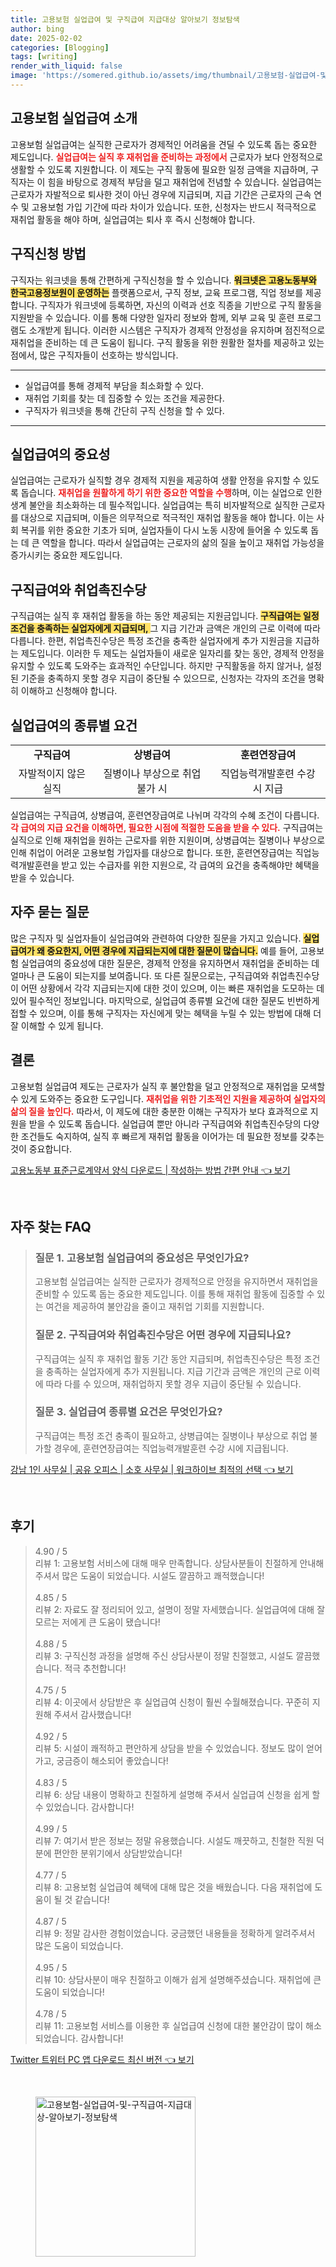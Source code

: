 ```yaml
---
title: 고용보험 실업급여 및 구직급여 지급대상 알아보기 정보탐색
author: bing
date: 2025-02-02
categories: [Blogging]
tags: [writing]
render_with_liquid: false
image: 'https://somered.github.io/assets/img/thumbnail/고용보험-실업급여-및-구직급여-지급대상-알아보기-정보탐색.webp'
---
```



<h2 id='고용보험_실업급여_소개'>고용보험 실업급여 소개</h2>

<p>고용보험 실업급여는 실직한 근로자가 경제적인 어려움을 견딜 수 있도록 돕는 중요한 제도입니다. <b><span style="color: #ee2323;">실업급여는 실직 후 재취업을 준비하는 과정에서</span></b> 근로자가 보다 안정적으로 생활할 수 있도록 지원합니다. 이 제도는 구직 활동에 필요한 일정 금액을 지급하며, 구직자는 이 힘을 바탕으로 경제적 부담을 덜고 재취업에 전념할 수 있습니다. 실업급여는 근로자가 자발적으로 퇴사한 것이 아닌 경우에 지급되며, 지급 기간은 근로자의 근속 연수 및 고용보험 가입 기간에 따라 차이가 있습니다. 또한, 신청자는 반드시 적극적으로 재취업 활동을 해야 하며, 실업급여는 퇴사 후 즉시 신청해야 합니다.</p>

<h2 id='구직신청_방법'>구직신청 방법</h2>

<p>구직자는 워크넷을 통해 간편하게 구직신청을 할 수 있습니다. <b><span style="background-color: #ffe066;">워크넷은 고용노동부와 한국고용정보원이 운영하는</span></b> 플랫폼으로서, 구직 정보, 교육 프로그램, 직업 정보를 제공합니다. 구직자가 워크넷에 등록하면, 자신의 이력과 선호 직종을 기반으로 구직 활동을 지원받을 수 있습니다. 이를 통해 다양한 일자리 정보와 함께, 외부 교육 및 훈련 프로그램도 소개받게 됩니다. 이러한 시스템은 구직자가 경제적 안정성을 유지하며 점진적으로 재취업을 준비하는 데 큰 도움이 됩니다. 구직 활동을 위한 원활한 절차를 제공하고 있는 점에서, 많은 구직자들이 선호하는 방식입니다.</p>

<hr />

<ul>
    <li>실업급여를 통해 경제적 부담을 최소화할 수 있다.</li>
    <li>재취업 기회를 찾는 데 집중할 수 있는 조건을 제공한다.</li>
    <li>구직자가 워크넷을 통해 간단히 구직 신청을 할 수 있다.</li>
</ul>

<hr />

<h2 id='실업급여의_중요성'>실업급여의 중요성</h2>

<p>실업급여는 근로자가 실직할 경우 경제적 지원을 제공하여 생활 안정을 유지할 수 있도록 돕습니다. <b><span style="color: #ee2323;">재취업을 원활하게 하기 위한 중요한 역할을 수행</span></b>하며, 이는 실업으로 인한 생계 불안을 최소화하는 데 필수적입니다. 실업급여는 특히 비자발적으로 실직한 근로자를 대상으로 지급되며, 이들은 의무적으로 적극적인 재취업 활동을 해야 합니다. 이는 사회 복귀를 위한 중요한 기초가 되며, 실업자들이 다시 노동 시장에 들어올 수 있도록 돕는 데 큰 역할을 합니다. 따라서 실업급여는 근로자의 삶의 질을 높이고 재취업 가능성을 증가시키는 중요한 제도입니다.</p>

<h2 id='구직급여와_취업촉진수당'>구직급여와 취업촉진수당</h2>

<p>구직급여는 실직 후 재취업 활동을 하는 동안 제공되는 지원금입니다. <b><span style="background-color: #ffe066;">구직급여는 일정 조건을 충족하는 실업자에게 지급되며, </span></b>그 지급 기간과 금액은 개인의 근로 이력에 따라 다릅니다. 한편, 취업촉진수당은 특정 조건을 충족한 실업자에게 추가 지원금을 지급하는 제도입니다. 이러한 두 제도는 실업자들이 새로운 일자리를 찾는 동안, 경제적 안정을 유지할 수 있도록 도와주는 효과적인 수단입니다. 하지만 구직활동을 하지 않거나, 설정된 기준을 충족하지 못할 경우 지급이 중단될 수 있으므로, 신청자는 각자의 조건을 명확히 이해하고 신청해야 합니다.</p>

<h2 id='실업급여의_종류별_요건'>실업급여의 종류별 요건</h2>

<table>
    <tr>
        <td style="text-align: center; height: 17px;"><b>구직급여</b></td>
        <td style="text-align: center; height: 17px;"><b>상병급여</b></td>
        <td style="text-align: center; height: 17px;"><b>훈련연장급여</b></td>
    </tr>
    <tr>
        <td style="text-align: center; height: 17px;">자발적이지 않은 실직</td>
        <td style="text-align: center; height: 17px;">질병이나 부상으로 취업 불가 시</td>
        <td style="text-align: center; height: 17px;">직업능력개발훈련 수강 시 지급</td>
    </tr>
</table>

<p>실업급여는 구직급여, 상병급여, 훈련연장급여로 나뉘며 각각의 수혜 조건이 다릅니다. <b><span style="color: #ee2323;">각 급여의 지급 요건을 이해하면, 필요한 시점에 적절한 도움을 받을 수 있다.</span></b> 구직급여는 실직으로 인해 재취업을 원하는 근로자를 위한 지원이며, 상병급여는 질병이나 부상으로 인해 취업이 어려운 고용보험 가입자를 대상으로 합니다. 또한, 훈련연장급여는 직업능력개발훈련을 받고 있는 수급자를 위한 지원으로, 각 급여의 요건을 충족해야만 혜택을 받을 수 있습니다.</p>

<h2 id='자주_묻는_질문'>자주 묻는 질문</h2>

<p>많은 구직자 및 실업자들이 실업급여와 관련하여 다양한 질문을 가지고 있습니다. <b><span style="background-color: #ffe066;">실업급여가 왜 중요한지, 어떤 경우에 지급되는지에 대한 질문이 많습니다.</span></b> 예를 들어, 고용보험 실업급여의 중요성에 대한 질문은, 경제적 안정을 유지하면서 재취업을 준비하는 데 얼마나 큰 도움이 되는지를 보여줍니다. 또 다른 질문으로는, 구직급여와 취업촉진수당이 어떤 상황에서 각각 지급되는지에 대한 것이 있으며, 이는 빠른 재취업을 도모하는 데 있어 필수적인 정보입니다. 마지막으로, 실업급여 종류별 요건에 대한 질문도 빈번하게 접할 수 있으며, 이를 통해 구직자는 자신에게 맞는 혜택을 누릴 수 있는 방법에 대해 더 잘 이해할 수 있게 됩니다.</p>

<h2 id='결론'>결론</h2>

<p>고용보험 실업급여 제도는 근로자가 실직 후 불안함을 덜고 안정적으로 재취업을 모색할 수 있게 도와주는 중요한 도구입니다. <b><span style="color: #ee2323;">재취업을 위한 기초적인 지원을 제공하여 실업자의 삶의 질을 높인다.</span></b> 따라서, 이 제도에 대한 충분한 이해는 구직자가 보다 효과적으로 지원을 받을 수 있도록 돕습니다. 실업급여 뿐만 아니라 구직급여와 취업촉진수당의 다양한 조건들도 숙지하여, 실직 후 빠르게 재취업 활동을 이어가는 데 필요한 정보를 갖추는 것이 중요합니다.</p>


<p><a class="click-button" title="고용노동부 표준근로계약서 양식 다운로드 | 작성하는 방법 간편 안내" href="https://somered.github.io/posts/%EA%B3%A0%EC%9A%A9%EB%85%B8%EB%8F%99%EB%B6%80-%ED%91%9C%EC%A4%80%EA%B7%BC%EB%A1%9C%EA%B3%84%EC%95%BD%EC%84%9C-%EC%96%91%EC%8B%9D-%EB%8B%A4%EC%9A%B4%EB%A1%9C%EB%93%9C-%EC%9E%91%EC%84%B1%ED%95%98%EB%8A%94-%EB%B0%A9%EB%B2%95-%EA%B0%84%ED%8E%B8-%EC%95%88%EB%82%B4/" rel="dofollow">고용노동부 표준근로계약서 양식 다운로드 | 작성하는 방법 간편 안내 👈 보기</a></p><br>
<h2 id='자주_찾는_FAQ'>자주 찾는 FAQ</h2>
<div itemscope="" itemtype="https://schema.org/FAQPage"> 
<blockquote> 
<div itemscope="" itemprop="mainEntity" itemtype="https://schema.org/Question"> 
<h3 itemprop="name">질문 1. 고용보험 실업급여의 중요성은 무엇인가요?</h3> 
<div itemscope="" itemprop="acceptedAnswer" itemtype="https://schema.org/Answer"> 
<span itemprop="text"> 
<p>고용보험 실업급여는 실직한 근로자가 경제적으로 안정을 유지하면서 재취업을 준비할 수 있도록 돕는 중요한 제도입니다. 이를 통해 재취업 활동에 집중할 수 있는 여건을 제공하여 불안감을 줄이고 재취업 기회를 지원합니다.</p> 
</span> 
</div> 
</div> 

<div itemscope="" itemprop="mainEntity" itemtype="https://schema.org/Question"> 
<h3 itemprop="name">질문 2. 구직급여와 취업촉진수당은 어떤 경우에 지급되나요?</h3> 
<div itemscope="" itemprop="acceptedAnswer" itemtype="https://schema.org/Answer"> 
<span itemprop="text"> 
<p>구직급여는 실직 후 재취업 활동 기간 동안 지급되며, 취업촉진수당은 특정 조건을 충족하는 실업자에게 추가 지원됩니다. 지급 기간과 금액은 개인의 근로 이력에 따라 다를 수 있으며, 재취업하지 못할 경우 지급이 중단될 수 있습니다.</p> 
</span> 
</div> 
</div> 

<div itemscope="" itemprop="mainEntity" itemtype="https://schema.org/Question"> 
<h3 itemprop="name">질문 3. 실업급여 종류별 요건은 무엇인가요?</h3> 
<div itemscope="" itemprop="acceptedAnswer" itemtype="https://schema.org/Answer"> 
<span itemprop="text"> 
<p>구직급여는 특정 조건 충족이 필요하고, 상병급여는 질병이나 부상으로 취업 불가할 경우에, 훈련연장급여는 직업능력개발훈련 수강 시에 지급됩니다.</p> 
</span> 
</div> 
</div> 
</blockquote> 
</div>
<p><a class="click-button" title="강남 1인 사무실 | 공유 오피스 | 소호 사무실 | 워크하이브 최적의 선택" href="https://somered.github.io/posts/%EA%B0%95%EB%82%A8-1%EC%9D%B8-%EC%82%AC%EB%AC%B4%EC%8B%A4-%EA%B3%B5%EC%9C%A0-%EC%98%A4%ED%94%BC%EC%8A%A4-%EC%86%8C%ED%98%B8-%EC%82%AC%EB%AC%B4%EC%8B%A4-%EC%9B%8C%ED%81%AC%ED%95%98%EC%9D%B4%EB%B8%8C-%EC%B5%9C%EC%A0%81%EC%9D%98-%EC%84%A0%ED%83%9D/" rel="dofollow">강남 1인 사무실 | 공유 오피스 | 소호 사무실 | 워크하이브 최적의 선택 👈 보기</a></p><br>
<h2 id='후기'>후기</h2>
<div itemscope itemtype="https://schema.org/Product">
  <blockquote>
  <div itemprop="review" itemscope itemtype="https://schema.org/Review">
      <div itemprop="reviewRating" itemscope itemtype="https://schema.org/Rating"> <span itemprop="ratingValue">4.90</span> / <span itemprop="bestRating">5</span> </div>
      <span itemprop="reviewBody">리뷰 1: 고용보험 서비스에 대해 매우 만족합니다. 상담사분들이 친절하게 안내해 주셔서 많은 도움이 되었습니다. 시설도 깔끔하고 쾌적했습니다!</span>
  </div>
  <br>
  <div itemprop="review" itemscope itemtype="https://schema.org/Review">
      <div itemprop="reviewRating" itemscope itemtype="https://schema.org/Rating"> <span itemprop="ratingValue">4.85</span> / <span itemprop="bestRating">5</span> </div>
      <span itemprop="reviewBody">리뷰 2: 자료도 잘 정리되어 있고, 설명이 정말 자세했습니다. 실업급여에 대해 잘 모르는 저에게 큰 도움이 됐습니다!</span>
  </div>
  <br>
  <div itemprop="review" itemscope itemtype="https://schema.org/Review">
      <div itemprop="reviewRating" itemscope itemtype="https://schema.org/Rating"> <span itemprop="ratingValue">4.88</span> / <span itemprop="bestRating">5</span> </div>
      <span itemprop="reviewBody">리뷰 3: 구직신청 과정을 설명해 주신 상담사분이 정말 친절했고, 시설도 깔끔했습니다. 적극 추천합니다!</span>
  </div>
  <br>
  <div itemprop="review" itemscope itemtype="https://schema.org/Review">
      <div itemprop="reviewRating" itemscope itemtype="https://schema.org/Rating"> <span itemprop="ratingValue">4.75</span> / <span itemprop="bestRating">5</span> </div>
      <span itemprop="reviewBody">리뷰 4: 이곳에서 상담받은 후 실업급여 신청이 훨씬 수월해졌습니다. 꾸준히 지원해 주셔서 감사했습니다!</span>
  </div>
  <br>
  <div itemprop="review" itemscope itemtype="https://schema.org/Review">
      <div itemprop="reviewRating" itemscope itemtype="https://schema.org/Rating"> <span itemprop="ratingValue">4.92</span> / <span itemprop="bestRating">5</span> </div>
      <span itemprop="reviewBody">리뷰 5: 시설이 쾌적하고 편안하게 상담을 받을 수 있었습니다. 정보도 많이 얻어가고, 궁금증이 해소되어 좋았습니다!</span>
  </div>
  <br>
  <div itemprop="review" itemscope itemtype="https://schema.org/Review">
      <div itemprop="reviewRating" itemscope itemtype="https://schema.org/Rating"> <span itemprop="ratingValue">4.83</span> / <span itemprop="bestRating">5</span> </div>
      <span itemprop="reviewBody">리뷰 6: 상담 내용이 명확하고 친절하게 설명해 주셔서 실업급여 신청을 쉽게 할 수 있었습니다. 감사합니다!</span>
  </div>
  <br>
  <div itemprop="review" itemscope itemtype="https://schema.org/Review">
      <div itemprop="reviewRating" itemscope itemtype="https://schema.org/Rating"> <span itemprop="ratingValue">4.99</span> / <span itemprop="bestRating">5</span> </div>
      <span itemprop="reviewBody">리뷰 7: 여기서 받은 정보는 정말 유용했습니다. 시설도 깨끗하고, 친철한 직원 덕분에 편안한 분위기에서 상담받았습니다!</span>
  </div>
  <br>
  <div itemprop="review" itemscope itemtype="https://schema.org/Review">
      <div itemprop="reviewRating" itemscope itemtype="https://schema.org/Rating"> <span itemprop="ratingValue">4.77</span> / <span itemprop="bestRating">5</span> </div>
      <span itemprop="reviewBody">리뷰 8: 고용보험 실업급여 혜택에 대해 많은 것을 배웠습니다. 다음 재취업에 도움이 될 것 같습니다!</span>
  </div>
  <br>
  <div itemprop="review" itemscope itemtype="https://schema.org/Review">
      <div itemprop="reviewRating" itemscope itemtype="https://schema.org/Rating"> <span itemprop="ratingValue">4.87</span> / <span itemprop="bestRating">5</span> </div>
      <span itemprop="reviewBody">리뷰 9: 정말 감사한 경험이었습니다. 궁금했던 내용들을 정확하게 알려주셔서 많은 도움이 되었습니다.</span>
  </div>
  <br>
  <div itemprop="review" itemscope itemtype="https://schema.org/Review">
      <div itemprop="reviewRating" itemscope itemtype="https://schema.org/Rating"> <span itemprop="ratingValue">4.95</span> / <span itemprop="bestRating">5</span> </div>
      <span itemprop="reviewBody">리뷰 10: 상담사분이 매우 친절하고 이해가 쉽게 설명해주셨습니다. 재취업에 큰 도움이 되었습니다!</span>
  </div>
  <br>
  <div itemprop="review" itemscope itemtype="https://schema.org/Review">
      <div itemprop="reviewRating" itemscope itemtype="https://schema.org/Rating"> <span itemprop="ratingValue">4.78</span> / <span itemprop="bestRating">5</span> </div>
      <span itemprop="reviewBody">리뷰 11: 고용보험 서비스를 이용한 후 실업급여 신청에 대한 불안감이 많이 해소되었습니다. 감사합니다!</span>
  </div>
  </blockquote>
</div>
<p><a class="click-button" title="Twitter 트위터 PC 앱 다운로드 최신 버전" href="https://somered.github.io/posts/Twitter-%ED%8A%B8%EC%9C%84%ED%84%B0-PC-%EC%95%B1-%EB%8B%A4%EC%9A%B4%EB%A1%9C%EB%93%9C-%EC%B5%9C%EC%8B%A0-%EB%B2%84%EC%A0%84/" rel="dofollow">Twitter 트위터 PC 앱 다운로드 최신 버전 👈 보기</a></p><br>
<figure class="image"><img src="https://somered.github.io/assets/img/thumbnail/고용보험-실업급여-및-구직급여-지급대상-알아보기-정보탐색.webp" alt="고용보험-실업급여-및-구직급여-지급대상-알아보기-정보탐색" width="256" height="256"></figure>